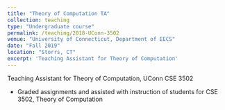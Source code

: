 ```yaml
---
title: "Theory of Computation TA"
collection: teaching
type: "Undergraduate course"
permalink: /teaching/2018-UConn-3502
venue: "University of Connecticut, Department of EECS"
date: "Fall 2019"
location: "Storrs, CT"
excerpt: 'Teaching Assistant for Theory of Computation'
---
```


Teaching Assistant for Theory of Computation, UConn CSE 3502
  * Graded assignments and assisted with instruction of students for CSE 3502, Theory of Computation